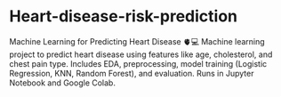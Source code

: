 # Heart-disease-risk-prediction
Machine Learning for Predicting Heart Disease 🫀💻 Machine learning project to predict heart disease using features like age, cholesterol, and chest pain type. Includes EDA, preprocessing, model training (Logistic Regression, KNN, Random Forest), and evaluation. Runs in Jupyter Notebook and Google Colab.
